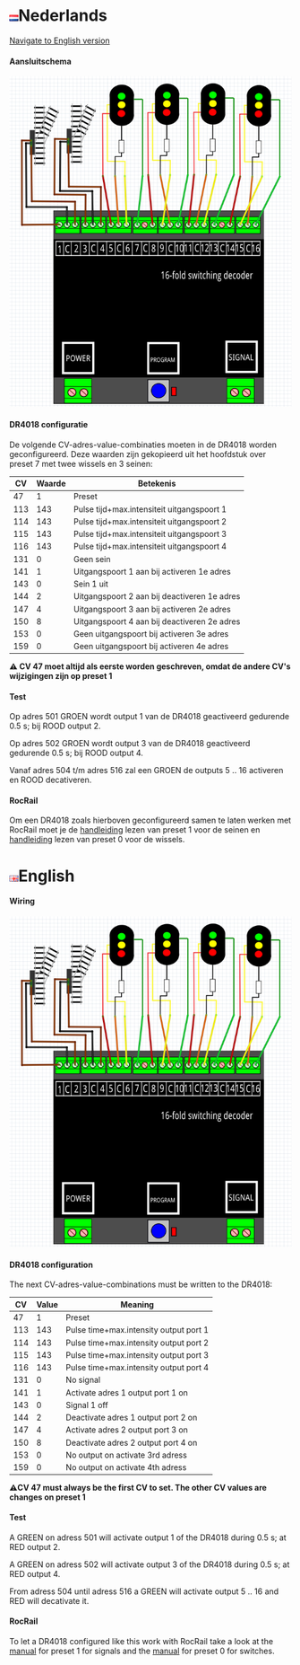 # ![Nederlandse vlag](../../images/nl.gif)Nederlands

[Navigate to English version](#English)

#### Aansluitschema

![2 wissels als 4 seinen op één decoder](./images/DR4018_mixed2switchesand4signals3L.png)


#### DR4018 configuratie

De volgende CV-adres-value-combinaties moeten in de DR4018 worden geconfigureerd. Deze waarden zijn gekopieerd uit het hoofdstuk over preset 7 met twee wissels en 3 seinen:

CV|Waarde|Betekenis
--|------|---------
47|1|Preset
113|143|Pulse tijd+max.intensiteit uitgangspoort 1
114|143|Pulse tijd+max.intensiteit uitgangspoort 2
115|143|Pulse tijd+max.intensiteit uitgangspoort 3
116|143|Pulse tijd+max.intensiteit uitgangspoort 4
131|0|Geen sein
141|1|Uitgangspoort 1 aan bij activeren 1e adres
143|0|Sein 1 uit
144|2|Uitgangspoort 2 aan bij deactiveren 1e adres
147|4|Uitgangspoort 3 aan bij activeren 2e adres
150|8|Uitgangspoort 4 aan bij deactiveren 2e adres
153|0|Geen uitgangspoort bij activeren 3e adres
159|0|Geen uitgangspoort bij activeren 4e adres

**⚠️ CV 47 moet altijd als eerste worden geschreven, omdat de andere CV's wijzigingen zijn op preset 1**

#### Test

Op adres 501 GROEN wordt output 1 van de DR4018 geactiveerd gedurende 0.5 s; bij ROOD output 2.

Op adres 502 GROEN wordt output 3 van de DR4018 geactiveerd gedurende 0.5 s; bij ROOD output 4.

Vanaf adres 504 t/m adres 516 zal een GROEN de outputs 5 .. 16 activeren en ROOD decativeren.

#### RocRail

Om een DR4018 zoals hierboven geconfigureerd samen te laten werken met RocRail moet je de [handleiding](../Preset1/README.md) lezen van preset 1 voor de seinen en [handleiding](../Preset0/README.md) lezen van preset 0 voor de wissels.

# ![English flag](../../images/gb.gif)English

#### Wiring

![2 switches and 4 signals on one decoder](./images/DR4018_mixed2switchesand4signals3L.png)


#### DR4018 configuration

The next CV-adres-value-combinations must be written to the DR4018:

CV|Value|Meaning
--|------|------
47|1|Preset
113|143|Pulse time+max.intensity output port 1
114|143|Pulse time+max.intensity output port 2
115|143|Pulse time+max.intensity output port 3
116|143|Pulse time+max.intensity output port 4
131|0|No signal
141|1|Activate adres 1 output port 1 on
143|0|Signal 1 off
144|2|Deactivate adres 1 output port 2 on
147|4|Activate adres 2 output port 3 on
150|8|Deactivate adres 2 output port 4 on
153|0|No output on activate 3rd adress
159|0|No output on activate 4th adress

**⚠️CV 47 must always be the first CV to set. The other CV values are changes on preset 1**

#### Test

A GREEN on adress 501 will activate output 1 of the DR4018 during 0.5 s; at RED output 2.

A GREEN on adress 502 will activate output 3 of the DR4018 during 0.5 s; at RED output 4.

From adress 504 until adress 516 a GREEN will activate output 5 .. 16 and RED will decativate it.

#### RocRail

To let a DR4018 configured like this work with RocRail take a look at the [manual](../Preset1/README.md) for preset 1 for signals and the [manual](../Preset0/README.md) for preset 0 for switches.
